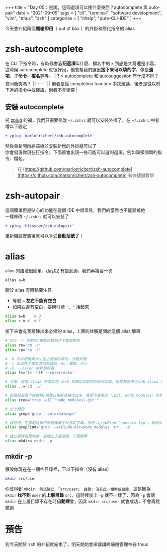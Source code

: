 +++
title = "Day 05：是說，這個選項可以接什麼東西？autocomplete 與 auto-pair"
date = "2021-09-05"
tags = [
  "cli",
  "terminal",
  "software development",
  "vim",
  "tmux",
  "zsh"
]
categories = [ "ithelp", "pure-CLI-IDE" ]
+++

今天會介紹兩個**開箱即用**（ out of box ）的外掛和簡化指令的 alias

# zsh-autocomplete
在 CLI 下指令時，有時候會**忘記選項**叫什麼、檔名中的 `k` 到底是大寫還是小寫，這時候 autocomplete 就很好用，他會幫我們選出**接下來可以填的字**，像是**選項**、**子命令**、**檔名**等等。
| ❓ > autocomplete 和 autosuggestion 有什麼不同？會同衝突嗎？                        |
| :---                                                                                |
| 前者是從 completion function 中找建議，後者是從以前下過的指令中找建議，兩者不會衝突 |

## 安裝 autocomplete
托 [zplug](./day02.md#zplug) 的福，我們只需要修改 `~/.zshrc` 就可以安裝外掛了。在 `~/.zshrc` 中新增以下設定  
```diff
+ zplug 'marlonrichert/zsh-autocomplete'
```
然後重新開啟終端機並安裝新增的外掛就可以了  
你會發現你現在打指令，下面都會出現一些可能可以選的選項，例如同樣開頭的指令、檔名。
> 在 [https://github.com/marlonrichert/zsh-autocomplete](https://github.com/marlonrichert/zsh-autocomplete) 有快捷鍵教學

# zsh-autopair
這個簡單但是貼心的功能在這個 IDE 中很常見，我們的當然也不能漏掉他  
一樣修改 `~/.zshrc` 就可以安裝了  
```diff
+ zplug 'hlissner/zsh-autopair'
```
重新開啟安裝後就可以享受**自動括號了**！

# alias
alias 的語法很簡單，[day02](../day02) 有提到過，我們再複習一次  
```
alias a=b
```
關於 alias 有兩點要注意
* 等號 `=` **左右不能有空白**
* 如果右邊有空白，要用引號 `'`、`"` 括起來

```zsh
alias a=b    # O
alias c = d  # X
```

接下來會有我精鍊出來必備的 alias，上面的註解是關於這個 alias 解釋  

```zsh
# 加上 -r 在刪除/複製目錄時才不會跳警告
alias rm='rm -r'
alias cp='cp -r'

# -h 可以把檔案大小加上適當的單位，比較好讀
# -l 印出除了檔名其他的資訊，ex：權限、大小
# -F、--color 純粹是好看
alias ls='ls -hlF --color=auto'

# 大推，這個 alias 非常好用（zsh 有類似功能的外掛可以裝，但是我覺得可以用 alias 就用 alias
alias ..='cd ../'

# 把當前目錄下的檔案/目錄以樹狀結構印出來，會把不重要的（.git, node_modules）忽略，後面可以接路徑
alias tree="tree -alI 'node_modules|.git'"

# 加上顏色
alias grep='grep --color=always'

# 超好用，在當前目錄中所有檔案中找指定字串，用法：grepFind 'console.log'，會印出檔案行號，還會把目標字串上色
alias grepFind='grep --exclude-dir=node_modules -nr . -e'

# 建立巢狀目錄時會一並建立上層目錄，下面解釋
alias mkdir='mkdir -p'
```

## mkdir -p
假設你現在在一個空目錄裡，下以下指令（沒有 alias）  

```zsh
mkdir src/user
```

你會得到 `mkdir: 無法建立 「src/user」 目錄: 沒有此一檔案或目錄`，這是因為 `mkdir` **找不到** `user` 的**上層目錄** `src`，這時候加上 `-p` 就不一樣了，因為 `-p` 會讓 `mkdir` 在上層目錄不存在時**自動建立**，因此 `mkdir src/user` 就會成功，不會再跳錯誤  

# 預告
到今天關於 zsh 的介紹就結束了，明天開始會來講講終端機管理神器 tmux
